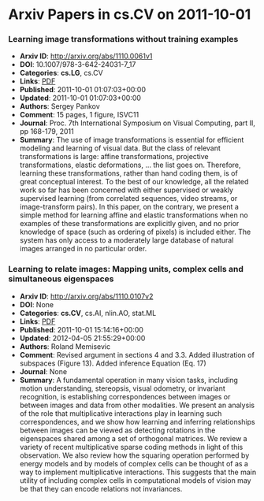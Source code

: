 # Arxiv Papers in cs.CV on 2011-10-01
### Learning image transformations without training examples
- **Arxiv ID**: http://arxiv.org/abs/1110.0061v1
- **DOI**: 10.1007/978-3-642-24031-7_17
- **Categories**: **cs.LG**, cs.CV
- **Links**: [PDF](http://arxiv.org/pdf/1110.0061v1)
- **Published**: 2011-10-01 01:07:03+00:00
- **Updated**: 2011-10-01 01:07:03+00:00
- **Authors**: Sergey Pankov
- **Comment**: 15 pages, 1 figure, ISVC11
- **Journal**: Proc. 7th International Symposium on Visual Computing, part II, pp
  168-179, 2011
- **Summary**: The use of image transformations is essential for efficient modeling and learning of visual data. But the class of relevant transformations is large: affine transformations, projective transformations, elastic deformations, ... the list goes on. Therefore, learning these transformations, rather than hand coding them, is of great conceptual interest. To the best of our knowledge, all the related work so far has been concerned with either supervised or weakly supervised learning (from correlated sequences, video streams, or image-transform pairs). In this paper, on the contrary, we present a simple method for learning affine and elastic transformations when no examples of these transformations are explicitly given, and no prior knowledge of space (such as ordering of pixels) is included either. The system has only access to a moderately large database of natural images arranged in no particular order.



### Learning to relate images: Mapping units, complex cells and simultaneous eigenspaces
- **Arxiv ID**: http://arxiv.org/abs/1110.0107v2
- **DOI**: None
- **Categories**: **cs.CV**, cs.AI, nlin.AO, stat.ML
- **Links**: [PDF](http://arxiv.org/pdf/1110.0107v2)
- **Published**: 2011-10-01 15:14:16+00:00
- **Updated**: 2012-04-05 21:55:29+00:00
- **Authors**: Roland Memisevic
- **Comment**: Revised argument in sections 4 and 3.3. Added illustration of
  subspaces (Figure 13). Added inference Equation (Eq. 17)
- **Journal**: None
- **Summary**: A fundamental operation in many vision tasks, including motion understanding, stereopsis, visual odometry, or invariant recognition, is establishing correspondences between images or between images and data from other modalities. We present an analysis of the role that multiplicative interactions play in learning such correspondences, and we show how learning and inferring relationships between images can be viewed as detecting rotations in the eigenspaces shared among a set of orthogonal matrices. We review a variety of recent multiplicative sparse coding methods in light of this observation. We also review how the squaring operation performed by energy models and by models of complex cells can be thought of as a way to implement multiplicative interactions. This suggests that the main utility of including complex cells in computational models of vision may be that they can encode relations not invariances.



